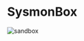 # SysmonBox

![sandbox](https://camo.githubusercontent.com/e2e26dba0e1bb25f54bdc2487f8c5db913465f92/68747470733a2f2f692e696d6775722e636f6d2f42325a6b7175752e706e67)
